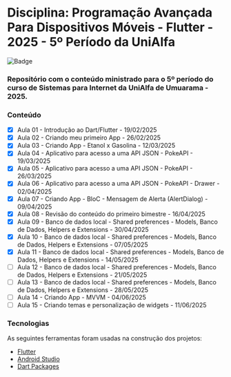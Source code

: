 # Disciplina: Programação Avançada Para Dispositivos Móveis - Flutter - 2025 - 5º Período da UniAlfa

![Badge](https://img.shields.io/badge/Marcos%20Dias%20Vendramini-Flutter-blue)

### Repositório com o conteúdo ministrado para o 5º período do curso de Sistemas para Internet da UniAlfa de Umuarama - 2025.

### Conteúdo

- [x] Aula 01 - Introdução ao Dart/Flutter - 19/02/2025
- [x] Aula 02 - Criando meu primeiro App - 26/02/2025
- [x] Aula 03 - Criando App - Etanol x Gasolina - 12/03/2025
- [x] Aula 04 - Aplicativo para acesso a uma API JSON - PokeAPI - 19/03/2025
- [x] Aula 05 - Aplicativo para acesso a uma API JSON - PokeAPI - 26/03/2025
- [x] Aula 06 - Aplicativo para acesso a uma API JSON - PokeAPI - Drawer - 02/04/2025
- [x] Aula 07 - Criando App - BloC - Mensagem de Alerta (AlertDialog) - 09/04/2025
- [x] Aula 08 - Revisão do conteúdo do primeiro bimestre - 16/04/2025
- [x] Aula 09 - Banco de dados local - Shared preferences - Models, Banco de Dados, Helpers e Extensions - 30/04/2025
- [x] Aula 10 - Banco de dados local - Shared preferences - Models, Banco de Dados, Helpers e Extensions - 07/05/2025
- [x] Aula 11 - Banco de dados local - Shared preferences - Models, Banco de Dados, Helpers e Extensions - 14/05/2025
- [ ] Aula 12 - Banco de dados local - Shared preferences - Models, Banco de Dados, Helpers e Extensions - 21/05/2025
- [ ] Aula 13 - Banco de dados local - Shared preferences - Models, Banco de Dados, Helpers e Extensions - 28/05/2025
- [ ] Aula 14 - Criando App - MVVM - 04/06/2025
- [ ] Aula 15 - Criando temas e personalização de widgets - 11/06/2025

### Tecnologias

As seguintes ferramentas foram usadas na construção dos projetos:

- [Flutter](https://flutter.dev/)
- [Android Studio](https://developer.android.com/studio)
- [Dart Packages](https://pub.dev/)
